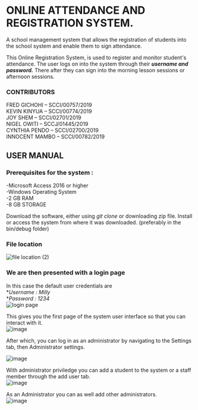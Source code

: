 # ONLINE ATTENDANCE AND REGISTRATION SYSTEM.
A school management system that allows the registration of students into the school system and enable them to sign attendance.

This Online Registration System, is used to register and monitor student's attendance. 
The user logs on into the system through their ***username and password.***
There after they can sign into the morning lesson sessions or afternoon sessions.

### CONTRIBUTORS
FRED GICHOHI – SCCI/00757/2019 <br>
KEVIN KINYUA – SCCI/00774/2019 <br>
JOY SHEM – SCCI/02701/2019 <br>
NIGEL OWITI – SCCJ/01445/2019 <br>
CYNTHIA PENDO – SCCI/02700/2019 <br>
INNOCENT MAMBO – SCCI/00782/2019 <br>


## USER MANUAL
### Prerequisites for the system : 
-Microsoft Access 2016 or higher <br>
-Windows Operating System <br>
-2 GB RAM <br>
-8 GB STORAGE <br>


Download the software, either using *git clone* or downloading zip file.
Install or access the system from where it was downloaded. (preferably in the bin/debug folder)
### File location<br>
![file location (2)](https://user-images.githubusercontent.com/61348138/147204499-52b70c01-52df-4321-a551-9d9e6aa14adc.png)


### We are then presented with a login page <br>
In this case the default user credentials are <br>
**Username : Milly* <br>
**Password : 1234* <br>
![login page](https://user-images.githubusercontent.com/61348138/147204319-3436861b-2d5e-4839-97af-dd1d1684a0e5.png)

This gives you the first page of the system user interface so that you can interact with it. <br>
![image](https://user-images.githubusercontent.com/61348138/147245182-72c98ac2-4199-423a-a138-60f9d8180d3f.png)

After which, you can log in as an administrator by navigating to the Settings tab, then Administrator settings. <br>

![image](https://user-images.githubusercontent.com/61348138/147245422-014ff73f-8ec7-45fb-9288-258874720e90.png)

With administrator priviledge you can add a student to the system or a staff member through the add user tab. <br>
![image](https://user-images.githubusercontent.com/61348138/147245531-b0e9086f-745a-4f6e-b245-c4bac44ca2d0.png)

As an Administrator you can as well add other administrators. <br>
![image](https://user-images.githubusercontent.com/61348138/147245621-1e3f360f-2418-41e5-969a-49dfb9e94b7d.png)





